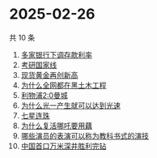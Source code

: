 # 2025-02-26

共 10 条

<!-- BEGIN -->
<!-- 最后更新时间 Wed Feb 26 2025 09:02:32 GMT+0800 (China Standard Time) -->

1. [多家银行下调存款利率](https://www.zhihu.com/search?q=%E5%A4%9A%E5%AE%B6%E9%93%B6%E8%A1%8C%E4%B8%8B%E8%B0%83%E5%AD%98%E6%AC%BE%E5%88%A9%E7%8E%87)
1. [考研国家线](https://www.zhihu.com/search?q=%E8%80%83%E7%A0%94%E5%9B%BD%E5%AE%B6%E7%BA%BF)
1. [现货黄金再创新高](https://www.zhihu.com/search?q=%E7%8E%B0%E8%B4%A7%E9%BB%84%E9%87%91%E5%86%8D%E5%88%9B%E6%96%B0%E9%AB%98)
1. [为什么全网都在黑土木工程](https://www.zhihu.com/search?q=%E4%B8%BA%E4%BB%80%E4%B9%88%E5%85%A8%E7%BD%91%E9%83%BD%E5%9C%A8%E9%BB%91%E5%9C%9F%E6%9C%A8%E5%B7%A5%E7%A8%8B)
1. [利物浦2:0曼城](https://www.zhihu.com/search?q=%E5%88%A9%E7%89%A9%E6%B5%A62%3A0%E6%9B%BC%E5%9F%8E)
1. [为什么光一产生就可以达到光速](https://www.zhihu.com/search?q=%E4%B8%BA%E4%BB%80%E4%B9%88%E5%85%89%E4%B8%80%E4%BA%A7%E7%94%9F%E5%B0%B1%E5%8F%AF%E4%BB%A5%E8%BE%BE%E5%88%B0%E5%85%89%E9%80%9F)
1. [七星连珠](https://www.zhihu.com/search?q=%E4%B8%83%E6%98%9F%E8%BF%9E%E7%8F%A0)
1. [为什么复活哪吒要用藕](https://www.zhihu.com/search?q=%E4%B8%BA%E4%BB%80%E4%B9%88%E5%A4%8D%E6%B4%BB%E5%93%AA%E5%90%92%E8%A6%81%E7%94%A8%E8%97%95)
1. [哪些演员的表演可以称为教科书式的演技](https://www.zhihu.com/search?q=%E5%93%AA%E4%BA%9B%E6%BC%94%E5%91%98%E7%9A%84%E8%A1%A8%E6%BC%94%E5%8F%AF%E4%BB%A5%E7%A7%B0%E4%B8%BA%E6%95%99%E7%A7%91%E4%B9%A6%E5%BC%8F%E7%9A%84%E6%BC%94%E6%8A%80)
1. [中国首口万米深井胜利完钻](https://www.zhihu.com/search?q=%E4%B8%AD%E5%9B%BD%E9%A6%96%E5%8F%A3%E4%B8%87%E7%B1%B3%E6%B7%B1%E4%BA%95%E8%83%9C%E5%88%A9%E5%AE%8C%E9%92%BB)

<!-- END -->
